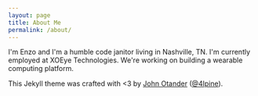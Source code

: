 ```yaml
---
layout: page
title: About Me
permalink: /about/
---
```


I'm Enzo and I'm a humble code janitor living in Nashville, TN. I'm currently employed at XOEye Technologies. We're working on building a wearable computing platform.


This Jekyll theme was crafted with <3 by [John Otander](http://johnotander.com)
([@4lpine](https://twitter.com/4lpine)).
